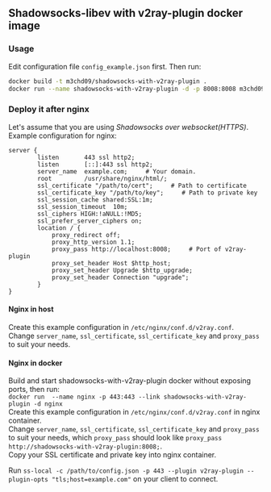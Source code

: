 ## Shadowsocks-libev with v2ray-plugin docker image
### Usage
Edit configuration file `config_example.json` first. Then run:
```bash
docker build -t m3chd09/shadowsocks-with-v2ray-plugin .
docker run --name shadowsocks-with-v2ray-plugin -d -p 8008:8008 m3chd09/shadowsocks-with-v2ray-plugin
```
### Deploy it after nginx
Let's assume that you are using *Shadowsocks over websocket(HTTPS)*.  
Example configuration for nginx:  
```
server {
        listen       443 ssl http2;
        listen       [::]:443 ssl http2;
        server_name  example.com;     # Your domain.
        root         /usr/share/nginx/html/;
        ssl_certificate "/path/to/cert";     # Path to certificate
        ssl_certificate_key "/path/to/key";     # Path to private key
        ssl_session_cache shared:SSL:1m;
        ssl_session_timeout  10m;
        ssl_ciphers HIGH:!aNULL:!MD5;
        ssl_prefer_server_ciphers on;
        location / {
            proxy_redirect off;
            proxy_http_version 1.1;
            proxy_pass http://localhost:8008;     # Port of v2ray-plugin
            proxy_set_header Host $http_host;
            proxy_set_header Upgrade $http_upgrade;
            proxy_set_header Connection "upgrade";
        }
}
```
#### Nginx in host
Create this example configuration in `/etc/nginx/conf.d/v2ray.conf`.  
Change `server_name`, `ssl_certificate`, `ssl_certificate_key` and `proxy_pass` to suit your needs.  
#### Nginx in docker
Build and start shadowsocks-with-v2ray-plugin docker without exposing ports, then run:  
`docker run  --name nginx -p 443:443 --link shadowsocks-with-v2ray-plugin -d nginx`  
Create this example configuration in `/etc/nginx/conf.d/v2ray.conf` in nginx container.  
Change `server_name`, `ssl_certificate`, `ssl_certificate_key` and `proxy_pass` to suit your needs, which `proxy_pass` should look like `proxy_pass http://shadowsocks-with-v2ray-plugin:8008;`.  
Copy your SSL certificate and private key into nginx container.

Run `ss-local -c /path/to/config.json -p 443 --plugin v2ray-plugin --plugin-opts "tls;host=example.com"` on your client to connect.
